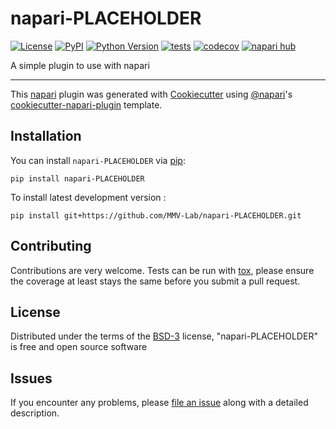 # napari-PLACEHOLDER

[![License](https://img.shields.io/pypi/l/napari-PLACEHOLDER.svg?color=green)](https://github.com/MMV-Lab/napari-PLACEHOLDER/raw/main/LICENSE)
[![PyPI](https://img.shields.io/pypi/v/napari-PLACEHOLDER.svg?color=green)](https://pypi.org/project/napari-PLACEHOLDER)
[![Python Version](https://img.shields.io/pypi/pyversions/napari-PLACEHOLDER.svg?color=green)](https://python.org)
[![tests](https://github.com/MMV-Lab/napari-PLACEHOLDER/workflows/tests/badge.svg)](https://github.com/MMV-Lab/napari-PLACEHOLDER/actions)
[![codecov](https://codecov.io/gh/MMV-Lab/napari-PLACEHOLDER/branch/main/graph/badge.svg?token=LR8CU032ZD)](https://codecov.io/gh/MMV-Lab/napari-PLACEHOLDER)
[![napari hub](https://img.shields.io/endpoint?url=https://api.napari-hub.org/shields/napari-PLACEHOLDER)](https://napari-hub.org/plugins/napari-PLACEHOLDER)

A simple plugin to use with napari

----------------------------------

This [napari] plugin was generated with [Cookiecutter] using [@napari]'s [cookiecutter-napari-plugin] template.

<!--
Don't miss the full getting started guide to set up your new package:
https://github.com/napari/cookiecutter-napari-plugin#getting-started

and review the napari docs for plugin developers:
https://napari.org/stable/plugins/index.html
-->

## Installation

You can install `napari-PLACEHOLDER` via [pip]:

    pip install napari-PLACEHOLDER



To install latest development version :

    pip install git+https://github.com/MMV-Lab/napari-PLACEHOLDER.git


## Contributing

Contributions are very welcome. Tests can be run with [tox], please ensure
the coverage at least stays the same before you submit a pull request.

## License

Distributed under the terms of the [BSD-3] license,
"napari-PLACEHOLDER" is free and open source software

## Issues

If you encounter any problems, please [file an issue] along with a detailed description.

[napari]: https://github.com/napari/napari
[Cookiecutter]: https://github.com/audreyr/cookiecutter
[@napari]: https://github.com/napari
[MIT]: http://opensource.org/licenses/MIT
[BSD-3]: http://opensource.org/licenses/BSD-3-Clause
[GNU GPL v3.0]: http://www.gnu.org/licenses/gpl-3.0.txt
[GNU LGPL v3.0]: http://www.gnu.org/licenses/lgpl-3.0.txt
[Apache Software License 2.0]: http://www.apache.org/licenses/LICENSE-2.0
[Mozilla Public License 2.0]: https://www.mozilla.org/media/MPL/2.0/index.txt
[cookiecutter-napari-plugin]: https://github.com/napari/cookiecutter-napari-plugin

[file an issue]: https://github.com/MMV-Lab/napari-PLACEHOLDER/issues

[napari]: https://github.com/napari/napari
[tox]: https://tox.readthedocs.io/en/latest/
[pip]: https://pypi.org/project/pip/
[PyPI]: https://pypi.org/
